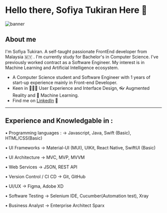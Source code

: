 # Hello there, Sofiya Tukiran Here 👋


![banner](https://user-images.githubusercontent.com/79184604/230078528-4009ec23-eee5-44ba-9c37-054bac5ce0a4.png)


## About me

I'm Sofiya Tukiran. A self-taught passionate FrontEnd developer from Malaysia 🇲🇾 . I'm currently study for Bachelor's in Computer Science. I've previously worked contract as a Software Engineer. My interest is in Machine Learning and Artificial Intelligence ecosystem.

* A Computer Science student and Software Engineer with 1 years of start-up experience mainly in Front-end Developer.
* Keen in 👩🏼‍💻 User Experience and Interface Design, 👓 Augmented Reality and 🤖 Machine Learning.
* Find me on [LinkedIn](https://www.linkedin.com/in/asofiyatukiran/) 🤝 

***

## Experience and Knowledgable in :
• Programming languages : -> Javascript, Java, Swift (Basic), HTML/CSS(Basic)

• UI Frameworks -> Material-UI (MUI), UIKit, React Native, SwiftUI (Basic)

• UI Architecture -> MVC, MVP, MVVM

• Web Services -> JSON, REST API

• Version Control / CI CD -> Git, GitHub

• UI/UX -> Figma, Adobe XD

• Software Testing -> Selenium IDE, Cucumber(Automation test), Xray

• Business Analyst -> Enterprise Architect Sparx



